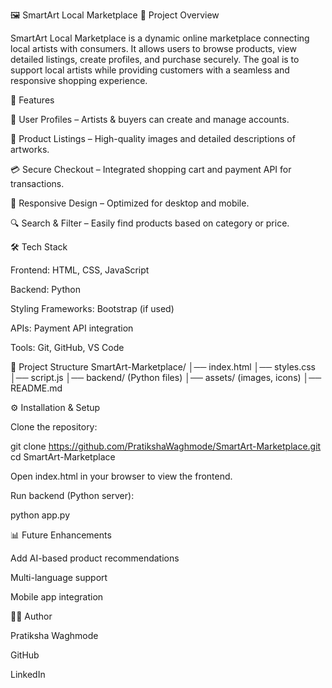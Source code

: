 🖼️ SmartArt Local Marketplace
📌 Project Overview

SmartArt Local Marketplace is a dynamic online marketplace connecting local artists with consumers.
It allows users to browse products, view detailed listings, create profiles, and purchase securely.
The goal is to support local artists while providing customers with a seamless and responsive shopping experience.

🚀 Features

👤 User Profiles – Artists & buyers can create and manage accounts.

🛒 Product Listings – High-quality images and detailed descriptions of artworks.

💳 Secure Checkout – Integrated shopping cart and payment API for transactions.

📱 Responsive Design – Optimized for desktop and mobile.

🔍 Search & Filter – Easily find products based on category or price.

🛠️ Tech Stack

Frontend: HTML, CSS, JavaScript

Backend: Python

Styling Frameworks: Bootstrap (if used)

APIs: Payment API integration

Tools: Git, GitHub, VS Code

📂 Project Structure
SmartArt-Marketplace/
│── index.html
│── styles.css
│── script.js
│── backend/ (Python files)
│── assets/ (images, icons)
│── README.md

⚙️ Installation & Setup

Clone the repository:

git clone https://github.com/PratikshaWaghmode/SmartArt-Marketplace.git
cd SmartArt-Marketplace


Open index.html in your browser to view the frontend.

Run backend (Python server):

python app.py


📊 Future Enhancements

Add AI-based product recommendations

Multi-language support

Mobile app integration

👩‍💻 Author

Pratiksha Waghmode

GitHub

LinkedIn
